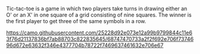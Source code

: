 Tic-tac-toe is a game in which two players take turns in drawing either an O' or an X' in one square of a grid consisting of nine squares. The winner is the first player to get three of the same symbols in a row.

https://camo.githubusercontent.com/25228d92e073e12a99b9799844c11e63f76d21137836bf7ab88703c822835645/68747470733a2f2f692e706f7374696d672e63632f346e4377704b78722f7469637461632e706e67

